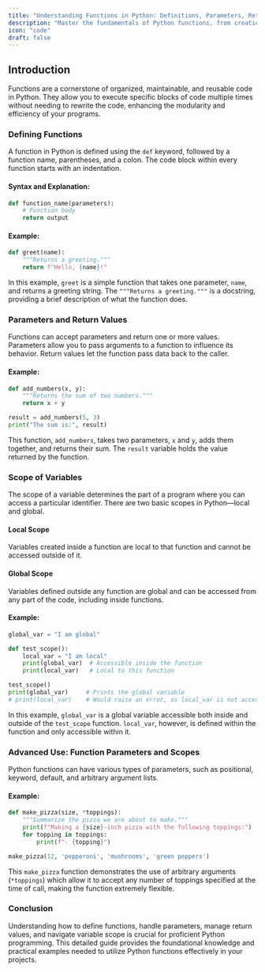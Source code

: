 ```yaml
---
title: "Understanding Functions in Python: Definitions, Parameters, Returns, and Scope"
description: "Master the fundamentals of Python functions, from creation and parameter handling to understanding variable scope. This guide offers detailed explanations and code examples to enrich your programming knowledge."
icon: "code"
draft: false
---
```


## Introduction

Functions are a cornerstone of organized, maintainable, and reusable code in Python. They allow you to execute specific blocks of code multiple times without needing to rewrite the code, enhancing the modularity and efficiency of your programs.

### Defining Functions

A function in Python is defined using the `def` keyword, followed by a function name, parentheses, and a colon. The code block within every function starts with an indentation.

#### Syntax and Explanation:
```python
def function_name(parameters):
    # Function body
    return output
```

#### Example:
```python
def greet(name):
    """Returns a greeting."""
    return f"Hello, {name}!"
```
In this example, `greet` is a simple function that takes one parameter, `name`, and returns a greeting string. The `"""Returns a greeting."""` is a docstring, providing a brief description of what the function does.

### Parameters and Return Values

Functions can accept parameters and return one or more values. Parameters allow you to pass arguments to a function to influence its behavior. Return values let the function pass data back to the caller.

#### Example:
```python
def add_numbers(x, y):
    """Returns the sum of two numbers."""
    return x + y

result = add_numbers(5, 3)
print("The sum is:", result)
```
This function, `add_numbers`, takes two parameters, `x` and `y`, adds them together, and returns their sum. The `result` variable holds the value returned by the function.

### Scope of Variables

The scope of a variable determines the part of a program where you can access a particular identifier. There are two basic scopes in Python—local and global.

#### Local Scope
Variables created inside a function are local to that function and cannot be accessed outside of it.

#### Global Scope
Variables defined outside any function are global and can be accessed from any part of the code, including inside functions.

#### Example:
```python
global_var = "I am global"

def test_scope():
    local_var = "I am local"
    print(global_var)  # Accessible inside the function
    print(local_var)   # Local to this function

test_scope()
print(global_var)     # Prints the global variable
# print(local_var)    # Would raise an error, as local_var is not accessible here
```
In this example, `global_var` is a global variable accessible both inside and outside of the `test_scope` function. `local_var`, however, is defined within the function and only accessible within it.

### Advanced Use: Function Parameters and Scopes

Python functions can have various types of parameters, such as positional, keyword, default, and arbitrary argument lists.

#### Example:
```python
def make_pizza(size, *toppings):
    """Summarize the pizza we are about to make."""
    print(f"Making a {size}-inch pizza with the following toppings:")
    for topping in toppings:
        print(f"- {topping}")

make_pizza(12, 'pepperoni', 'mushrooms', 'green peppers')
```
This `make_pizza` function demonstrates the use of arbitrary arguments (`*toppings`) which allow it to accept any number of toppings specified at the time of call, making the function extremely flexible.

### Conclusion

Understanding how to define functions, handle parameters, manage return values, and navigate variable scope is crucial for proficient Python programming. This detailed guide provides the foundational knowledge and practical examples needed to utilize Python functions effectively in your projects.
